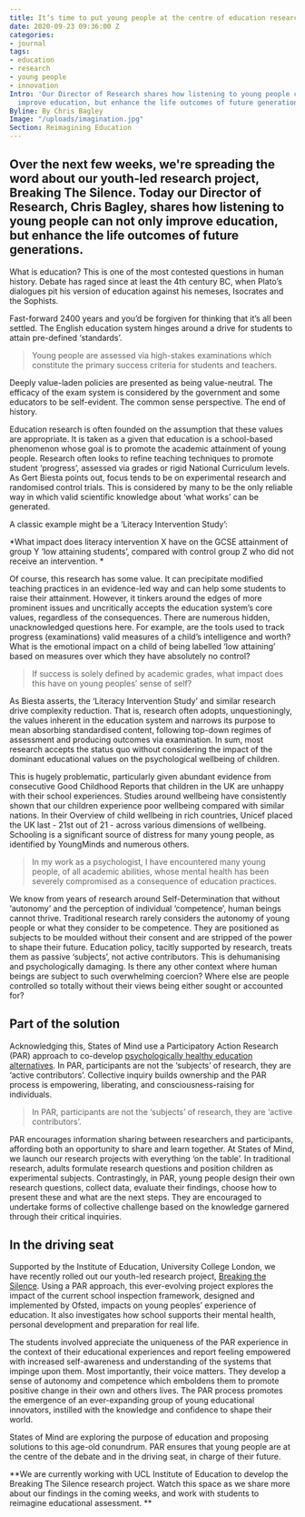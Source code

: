 ```yaml
---
title: It’s time to put young people at the centre of education research
date: 2020-09-23 09:36:00 Z
categories:
- journal
tags:
- education
- research
- young people
- innovation
Intro: 'Our Director of Research shares how listening to young people can not only
  improve education, but enhance the life outcomes of future generations. '
Byline: By Chris Bagley
Image: "/uploads/imagination.jpg"
Section: Reimagining Education
---
```


## Over the next few weeks, we're spreading the word about our youth-led research project, Breaking The Silence. Today our Director of Research, Chris Bagley, shares how listening to young people can not only improve education, but enhance the life outcomes of future generations. 

What is education? This is one of the most contested questions in human history. Debate has raged since at least the 4th century BC, when Plato’s dialogues pit his version of education against his nemeses, Isocrates and the Sophists. 

Fast-forward 2400 years and you’d be forgiven for thinking that it’s all been settled. The English education system hinges around a drive for students to attain pre-defined ‘standards’. 

> Young people are assessed via high-stakes examinations which constitute the primary success criteria for students and teachers. 

Deeply value-laden policies are presented as being value-neutral. The efficacy of the exam system is considered by the government and some educators to be self-evident. The common sense perspective. The end of history. 

Education research is often founded on the assumption that these values are appropriate. It is taken as a given that education is a school-based phenomenon whose goal is to promote the academic attainment of young people. Research often looks to refine teaching techniques to promote student ‘progress’, assessed via grades or rigid National Curriculum levels. As Gert Biesta points out, focus tends to be on experimental research and randomised control trials. This is considered by many to be the only reliable way in which valid scientific knowledge about ‘what works’ can be generated. 

A classic example might be a ‘Literacy Intervention Study’: 

*What impact does literacy intervention X have on the GCSE attainment of group Y ‘low attaining students’, compared with control group Z who did not receive an intervention. *

Of course, this research has some value. It can precipitate modified teaching practices in an evidence-led way and can help some students to raise their attainment. However, it tinkers around the edges of more prominent issues and uncritically accepts the education system’s core values, regardless of the consequences. There are numerous hidden, unacknowledged questions here. For example, are the tools used to track progress (examinations) valid measures of a child’s intelligence and worth? What is the emotional impact on a child of being labelled ‘low attaining’ based on measures over which they have absolutely no control? 

> If success is solely defined by academic grades, what impact does this have on young peoples’ sense of self? 

As Biesta asserts, the ‘Literacy Intervention Study’ and similar research drive complexity reduction. That is, research often adopts, unquestioningly, the values inherent in the education system and narrows its purpose to mean absorbing standardised content, following top-down regimes of assessment and producing outcomes via examination. In sum, most research accepts the status quo without considering the impact of the dominant educational values on the psychological wellbeing of children. 

This is hugely problematic, particularly given abundant evidence from consecutive Good Childhood Reports that children in the UK are unhappy with their school experiences. Studies around wellbeing have consistently shown that our children experience poor wellbeing compared with similar nations. In their Overview of child wellbeing in rich countries, Unicef placed the UK last - 21st out of 21 - across various dimensions of wellbeing. Schooling is a significant source of distress for many young people, as identified by YoungMinds and numerous others. 

> In my work as a psychologist, I have encountered many young people, of all academic abilities, whose mental health has been severely compromised as a consequence of education practices. 

We know from years of research around Self-Determination that without ‘autonomy’ and the perception of individual ‘competence’, human beings cannot thrive. Traditional research rarely considers the autonomy of young people or what they consider to be competence. They are positioned as subjects to be moulded without their consent and are stripped of the power to shape their future. Education policy, tacitly supported by research, treats them as passive ‘subjects’, not active contributors. This is dehumanising and psychologically damaging. Is there any other context where human beings are subject to such overwhelming coercion? Where else are people controlled so totally without their views being either sought or accounted for? 

## Part of the solution

Acknowledging this, States of Mind use a Participatory Action Research (PAR) approach to co-develop [psychologically healthy education alternatives](https://www.statesofmind.org/what-we-do). In PAR, participants are not the ‘subjects’ of research, they are ‘active contributors’. Collective inquiry builds ownership and the PAR process is empowering, liberating, and consciousness-raising for individuals. 

> In PAR, participants are not the ‘subjects’ of research, they are ‘active contributors’. 

PAR encourages information sharing between researchers and participants, affording both an opportunity to share and learn together. At States of Mind, we launch our research projects with everything ‘on the table’. In traditional research, adults formulate research questions and position children as experimental subjects. Contrastingly, in PAR, young people design their own research questions, collect data, evaluate their findings, choose how to present these and what are the next steps. They are encouraged to undertake forms of collective challenge based on the knowledge garnered through their critical inquiries.

## In the driving seat

Supported by the Institute of Education, University College London, we have recently rolled out our youth-led research project, [Breaking the Silence](https://www.statesofmind.org/journal/2020/09/16/breaking-the-silence.html). Using a PAR approach, this ever-evolving project explores the impact of the current school inspection framework, designed and implemented by Ofsted, impacts on young peoples’ experience of education. It also investigates how school supports their mental health, personal development and preparation for real life. 

The students involved appreciate the uniqueness of the PAR experience in the context of their educational experiences and report feeling empowered with increased self-awareness and understanding of the systems that impinge upon them. Most importantly, their voice matters. They develop a sense of autonomy and competence which emboldens them to promote positive change in their own and others lives. The PAR process promotes the emergence of an ever-expanding group of young educational innovators, instilled with the knowledge and confidence to shape their world.  

States of Mind are exploring the purpose of education and proposing solutions to this age-old conundrum. PAR ensures that young people are at the centre of the debate and in the driving seat, in charge of their future.   

**We are currently working with UCL Institute of Education to develop the Breaking The Silence research project. Watch this space as we share more about our findings in the coming weeks, and work with students to reimagine educational assessment. **
